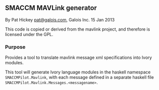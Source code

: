 ## SMACCM MAVLink generator ##

By Pat Hickey <pat@galois.com>, Galois Inc. 15 Jan 2013

This code is copied or derived from the mavlink project, and therefore is
licensed under the GPL.

### Purpose ###

Provides a tool to translate mavlink message xml specifications into Ivory
modules.

This tool will generate Ivory language modules in the haskell namespace
`SMACCMPilot.Mavlink`, with each message defined in a separate haskell file
`SMACCMPilot.Mavlink.Messages.<messagename>`.

